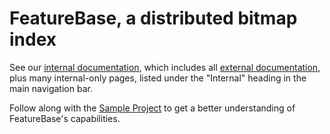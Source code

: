 # FeatureBase, a distributed bitmap index

See our [internal documentation](https://internal-docs.molecula.cloud), which includes all [external documentation](https://docs.molecula.cloud), plus many internal-only pages, listed under the "Internal" heading in the main navigation bar.

Follow along with the [Sample Project](https://internal-docs.molecula.cloud/tutorials/getting-started) to get a better understanding of FeatureBase's capabilities.

